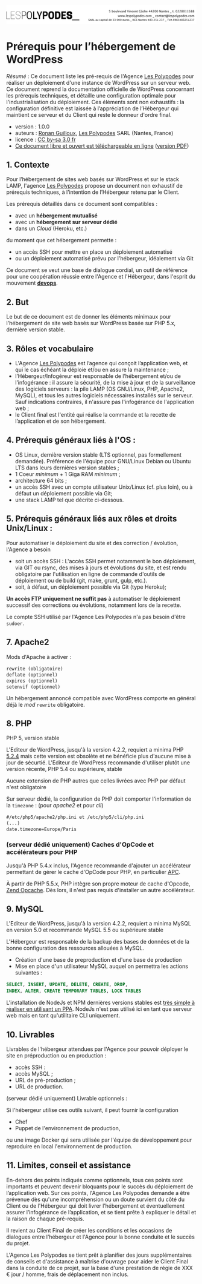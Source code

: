 ![#Les Polypodes](header.png)

# Prérequis pour l’hébergement de WordPress

*Résumé* : Ce document liste les pré-requis de l'Agence [Les Polypodes](http://lespolypodes.com/)
pour réaliser un déploiement d'une instance de WordPress sur un serveur web.
Ce document reprend la documentation officielle de WordPress concernant les prérequis techniques,
et détaille une configuration optimale pour l'industrialisation du déploiement.
Ces éléments sont non exhaustifs : la configuration définitive est laissée à l’appréciation de l’Hébergeur
qui maintient ce serveur et du Client qui reste le donneur d'ordre final.

* version : 1.0.0
* auteurs : [Ronan Guilloux](mailto:ronan@lespolypodes.com), [Les Polypodes](http://lespolypodes.com/) SARL (Nantes, France)
* licence : [CC by-sa 3.0 fr](http://creativecommons.org/licenses/by-sa/3.0/fr/)
* [Ce document libre et ouvert est téléchargeable en ligne](https://github.com/polypodes/Collaborate/blob/master/Prerequis-pour-l-hebergement-de-WordPress.md.md)
([version PDF](https://gitprint.com/polypodes/Collaborate/blob/master/Prerequis-pour-l-hebergement-de-WordPress.md))

## 1. Contexte

Pour l’hébergement de sites web basés sur WordPress et sur le stack LAMP,
l'agence [Les Polypodes](http://lespolypodes.com/) propose un document non exhaustif de prérequis techniques,
à l’intention de l’Hébergeur retenu par le Client.

Les prérequis détaillés dans ce document sont compatibles :

- avec un **hébergement mutualisé**
- avec un **hébergement sur serveur dédié**
- dans un *Cloud* (Heroku, etc.)

du moment que cet hébergement permette :

- un accès SSH pour mettre en place un déploiement automatisé 
- ou un déploiement automatisé prévu par l'hébergeur, idéalement via Git 

Ce document se veut une base de dialogue cordial,
un outil de référence pour une coopération réussie entre l'Agence et l'Hébergeur,
dans l'esprit du mouvement [__devops__](http://fr.wikipedia.org/wiki/Devops).

## 2. But

Le but de ce document est de donner les éléments minimaux pour l'hébergement
de site web basés sur WordPress basée sur PHP 5.x, dernière version stable.

## 3. Rôles et vocabulaire 

* L'Agence [Les Polypodes](http://lespolypodes.com/) est l’agence qui conçoit l’application web, et qui le cas échéant la déploie et/ou en assure la maintenance ;
* l’Hébergeur/Infogéreur est responsable de l’hébergement et/ou de l’infogérance : il assure la sécurité, de la mise à jour et de la surveillance des logiciels serveurs : la pile LAMP (OS GNU/Linux, PHP, Apache2, MySQL), et tous les autres logiciels nécessaires installés sur le serveur. Sauf indications contraires, il n'assure pas l'infogérance de l'application web ;
* le Client final est l'entité qui réalise la commande et la recette de l’application et de son hébergement.

## 4. Prérequis généraux liés à l'OS : 

* OS Linux, dernière version stable (LTS optionnel, pas formellement demandée). Préférence de l'équipe pour GNU/Linux Debian ou Ubuntu LTS dans leurs dernières version stables ;
* 1 Coeur *minimum* + 1 Giga RAM *minimum* ;
* architecture 64 bits ;
* un accès SSH avec un compte utilisateur Unix/Linux (cf. plus loin), ou à défaut un déploiement possible via Git;
* une stack LAMP tel que décrite ci-dessous.

## 5. Prérequis généraux liés aux rôles et droits Unix/Linux :

Pour automatiser le déploiement du site et des correction / évolution, l'Agence a besoin 

- soit un accès SSH : L'accès SSH permet notamment le bon déploiement, via GIT ou rsync, des mises à jours et évolutions du site, et est rendu obligatoire par l'utilisation en ligne de commande d'outils de déploiement ou de build (git, make, grunt, gulp, etc.).
- soit, à défaut, un déploiement possible via Git (type Heroku);

**Un accès FTP uniquement ne suffit pas** à automatiser le déploiement successif
des corrections ou évolutions, notamment lors de la recette.

Le compte SSH utilisé par l'Agence Les Polypodes n'a pas besoin d'être `sudoer`.

## 7. Apache2 

Mods d'Apache à activer :

```
rewrite (obligatoire)
deflate (optionnel)
expires (optionnel)
setenvif (optionnel)
```

Un hébergement annoncé compatible avec WordPress comporte en général déjà le _mod_ `rewrite` obligatoire.

## 8. PHP

PHP 5, version stable

L'Editeur de WordPress, jusqu'à la version 4.2.2, requiert a minima PHP [5.2.4](https://wordpress.org/about/requirements)
mais cette version est obsolète et ne bénéficie plus d'aucune mise à jour de sécurtié.
L'Editeur de WordPress recommande d'utiliser plutôt une version récente, PHP 5.4 ou supérieure, stable 

Aucune extension de PHP autres que celles livrées avec PHP par défaut n'est obligatoire

Sur serveur dédié, la configuration de PHP doit comporter l'information de la `timezone` : (pour *apache2* et pour *cli*)

```
#/etc/php5/apache2/php.ini et /etc/php5/cli/php.ini
(...)
date.timezone=Europe/Paris
```

### (serveur dédié uniquement) Caches d'OpCode et accélérateurs pour PHP

Jusqu'à PHP 5.4.x inclus, l'Agence recommande d'ajouter un accélérateur permettant de gérer le cache d'OpCode pour PHP, en particulier [APC](http://php.net/manual/en/book.apc.php).

À partir de PHP 5.5.x, PHP intègre son propre moteur de cache d'Opcode, [Zend Opcache](http://en.wikipedia.org/wiki/List_of_PHP_accelerators#Zend_Opcache_.28ex._Zend_Optimizer.2B.29). Dès lors, il n'est pas requis d'installer un autre accélérateur.

## 9. MySQL

L'Editeur de WordPress, jusqu'à la version 4.2.2, requiert a minima MySQL en version 5.0 
et recommande MySQL 5.5 ou supérieure stable

L'Hébergeur est responsable de la backup des bases de données et de la bonne configuration des
ressources allouées à MySQL.

* Création d'une base de preproduction et d'une base de production
* Mise en place d'un utilisateur MySQL auquel on permettra les actions suivantes :

```SQL
SELECT, INSERT, UPDATE, DELETE, CREATE, DROP, 
INDEX, ALTER, CREATE TEMPORARY TABLES, LOCK TABLES
```

L'installation de NodeJs et NPM dernières versions stables est [très simple à réaliser en utilisant un PPA](https://www.digitalocean.com/community/tutorials/how-to-install-node-js-on-an-ubuntu-14-04-server#HowToInstallUsingaPPA).
NodeJs n'est pas utilisé ici en tant que serveur web mais en tant qu'utilitaire CLI uniquement.

## 10. Livrables

Livrables de l'hébergeur attendues par l'Agence pour pouvoir déployer le site en préproduction ou en production :

* accès SSH :
* accès MySQL ;
* URL de pré-production ;
* URL de production.

(serveur dédié uniquement) Livrable optionnels :

Si l'hébergeur utilise ces outils suivant, il peut fournir la configuration 

- Chef
- Puppet de l'environnement de production,

ou une image Docker qui sera utilisée par l'équipe de développement pour reproduire en local l'environnement de production.

## 11. Limites, conseil et assistance

En-dehors des points indiqués comme optionnels, tous ces points sont importants et peuvent devenir bloquants pour le succès du déploiement de l’application web. Sur ces points, l'Agence Les Polypodes demande a être prévenue dès qu'une incompréhension ou un doute survient du côté du Client ou de l'Hébergeur qui doit livrer l’hébergement et éventuellement assurer l’infogérance de l’application, et se tient prête à expliquer le détail et la raison de chaque pré-requis. 

Il revient au Client Final de créer les conditions et les occasions de dialogues entre l’hébergeur et l'Agence pour la bonne conduite et le succès du projet. 

L'Agence Les Polypodes se tient prêt à planifier des jours supplémentaires de conseils et d'assistance à maîtrise d'ouvrage pour aider le Client Final dans la conduite de ce projet, sur la base d'une prestation de régie de XXX € jour / homme, frais de déplacement non inclus.


